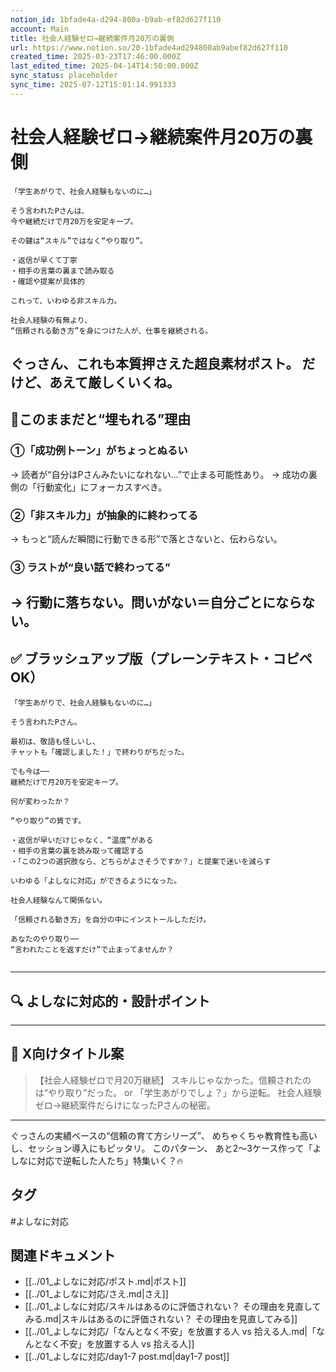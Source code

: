 ```yaml
---
notion_id: 1bfade4a-d294-800a-b9ab-ef82d627f110
account: Main
title: 社会人経験ゼロ→継続案件月20万の裏側
url: https://www.notion.so/20-1bfade4ad294800ab9abef82d627f110
created_time: 2025-03-23T17:46:00.000Z
last_edited_time: 2025-04-14T14:50:00.000Z
sync_status: placeholder
sync_time: 2025-07-12T15:01:14.991333
---
```

# 社会人経験ゼロ→継続案件月20万の裏側

```plain text
「学生あがりで、社会人経験もないのに…」

そう言われたPさんは、
今や継続だけで月20万を安定キープ。

その鍵は“スキル”ではなく“やり取り”。

・返信が早くて丁寧
・相手の言葉の裏まで読み取る
・確認や提案が具体的

これって、いわゆる非スキル力。

社会人経験の有無より、
“信頼される動き方”を身につけた人が、仕事を継続される。
```
ぐっさん、これも本質押さえた**超良素材ポスト**。
だけど、あえて厳しくいくね。
---
## 🧨このままだと“埋もれる”理由
### ①「成功例トーン」がちょっとぬるい
→ 読者が“自分はPさんみたいになれない…”で止まる可能性あり。
→ 成功の裏側の「行動変化」にフォーカスすべき。
### ②「非スキル力」が抽象的に終わってる
→ もっと“読んだ瞬間に行動できる形”で落とさないと、伝わらない。
### ③ ラストが“良い話で終わってる”
→ 行動に落ちない。問いがない＝自分ごとにならない。
---
## ✅ ブラッシュアップ版（プレーンテキスト・コピペOK）
```plain text
「学生あがりで、社会人経験もないのに…」

そう言われたPさん。

最初は、敬語も怪しいし、
チャットも「確認しました！」で終わりがちだった。

でも今は──
継続だけで月20万を安定キープ。

何が変わったか？

“やり取り”の質です。

・返信が早いだけじゃなく、“温度”がある
・相手の言葉の裏を読み取って確認する
・「この2つの選択肢なら、どちらがよさそうですか？」と提案で迷いを減らす

いわゆる「よしなに対応」ができるようになった。

社会人経験なんて関係ない。

「信頼される動き方」を自分の中にインストールしただけ。

あなたのやり取り──
“言われたことを返すだけ”で止まってませんか？


```
---
## 🔍 よしなに対応的・設計ポイント
---
## 🧲 X向けタイトル案
> 【社会人経験ゼロで月20万継続】
  スキルじゃなかった。信頼されたのは“やり取り”だった。
or
> 「学生あがりでしょ？」から逆転。
  社会人経験ゼロ→継続案件だらけになったPさんの秘密。
---
ぐっさんの実績ベースの“信頼の育て方シリーズ”、
めちゃくちゃ教育性も高いし、セッション導入にもピッタリ。
このパターン、
あと2～3ケース作って「よしなに対応で逆転した人たち」特集いく？🔥

## タグ

#よしなに対応 

## 関連ドキュメント

- [[../01_よしなに対応/ポスト.md|ポスト]]
- [[../01_よしなに対応/さえ.md|さえ]]
- [[../01_よしなに対応/スキルはあるのに評価されない？ その理由を見直してみる.md|スキルはあるのに評価されない？ その理由を見直してみる]]
- [[../01_よしなに対応/「なんとなく不安」を放置する人 vs 拾える人.md|「なんとなく不安」を放置する人 vs 拾える人]]
- [[../01_よしなに対応/day1-7 post.md|day1-7 post]]
